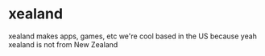 # xealand
xealand makes apps, games, etc
we're cool
based in the US because yeah
xealand is not from New Zealand
